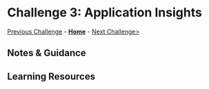 # Challenge 3: Application Insights

[Previous Challenge](./02-Monitoring-And-Alert-Rule-Automation.md) - **[Home](../README.md)** - [Next Challenge>](./04-Azure-Monitor-For-Containers.md)

## Notes & Guidance

## Learning Resources
